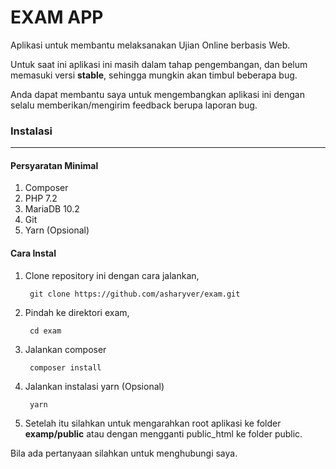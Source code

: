 # EXAM APP
Aplikasi untuk membantu melaksanakan Ujian Online berbasis Web.

Untuk saat ini aplikasi ini masih dalam tahap pengembangan, dan belum memasuki versi **stable**, sehingga mungkin akan timbul beberapa bug.

Anda dapat membantu saya untuk mengembangkan aplikasi ini dengan selalu memberikan/mengirim feedback berupa laporan bug.

### Instalasi
***

#### Persyaratan Minimal

1. Composer
2. PHP 7.2
3. MariaDB 10.2
4. Git
5. Yarn (Opsional)


#### Cara Instal

1. Clone repository ini dengan cara jalankan, 

        git clone https://github.com/asharyver/exam.git

2. Pindah ke direktori exam,

        cd exam
        
3. Jalankan composer

        composer install

4. Jalankan instalasi yarn (Opsional)

        yarn 
        
5. Setelah itu silahkan untuk mengarahkan root aplikasi ke folder **examp/public** atau dengan mengganti public_html ke folder public.



Bila ada pertanyaan silahkan untuk menghubungi saya.
